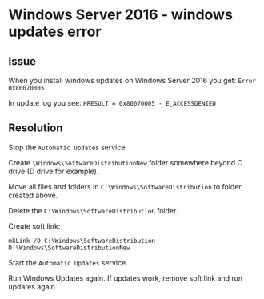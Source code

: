 # Windows Server 2016 - windows updates error

## Issue

When you install windows updates on Windows Server 2016 you get: `Error 0x80070005`

In update log you see: `HRESULT = 0x80070005 - E_ACCESSDENIED`

## Resolution

Stop the `Automatic Updates` service.

Create `\Windows\SoftwareDistributionNew` folder somewhere beyond C drive (D drive for example).

Move all files and folders in `C:\Windows\SoftwareDistribution` to folder created above.

Delete the `C:\Windows\SoftwareDistribution` folder.

Create soft link:

```text
mkLink /D C:\Windows\SoftwareDistribution D:\Windows\SoftwareDistributionNew
```

Start the `Automatic Updates` service.

Run Windows Updates again. If updates work, remove soft link and run updates again.